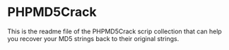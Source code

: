 PHPMD5Crack
==============================================================================

This is the readme file of the PHPMD5Crack scrip collection that can help you recover your MD5 strings back to their original strings.

